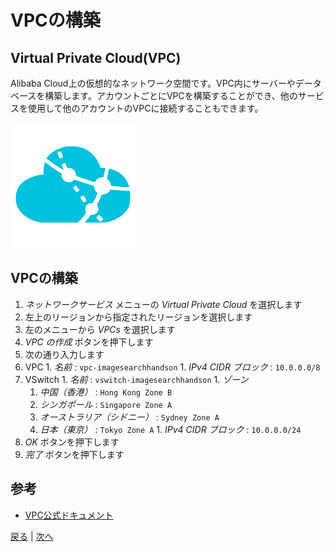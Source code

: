 # VPCの構築

## Virtual Private Cloud(VPC)
Alibaba Cloud上の仮想的なネットワーク空間です。VPC内にサーバーやデータベースを構築します。アカウントごとにVPCを構築することができ、他のサービスを使用して他のアカウントのVPCに接続することもできます。

![VPC](img/vpc.png)

## VPCの構築
1. *ネットワークサービス* メニューの *Virtual Private Cloud* を選択します
1. 左上のリージョンから指定されたリージョンを選択します
1. 左のメニューから *VPCs* を選択します
1. *VPC の作成* ボタンを押下します
1. 次の通り入力します
  1. VPC
    1. *名前* : `vpc-imagesearchhandson`
    1. *IPv4 CIDR ブロック* : `10.0.0.0/8`
  1. VSwitch
    1. *名前* : `vswitch-imagesearchhandson`
    1. *ゾーン*
      1. *中国（香港）* : `Hong Kong Zone B`
      1. *シンガポール* : `Singapore Zone A`
      1. *オーストラリア（シドニー）* : `Sydney Zone A`
      1. *日本（東京）* : `Tokyo Zone A`
    1. *IPv4 CIDR ブロック* : `10.0.0.0/24`
1. *OK* ボタンを押下します
1. *完了* ボタンを押下します

## 参考
- [VPC公式ドキュメント](https://jp.alibabacloud.com/product/vpc)


[戻る](Step1.md) | [次へ](Step3.md)
